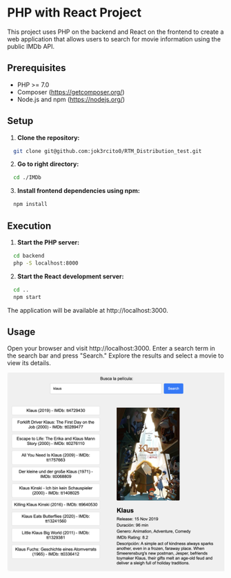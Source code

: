 # PHP with React Project

This project uses PHP on the backend and React on the frontend to create a web application that allows users to search for movie information using the public IMDb API.

## Prerequisites

- PHP >= 7.0
- Composer (https://getcomposer.org/)
- Node.js and npm (https://nodejs.org/)

## Setup

1. **Clone the repository:**

```bash
  git clone git@github.com:jok3rcito0/RTM_Distribution_test.git
```
2. **Go to right directory:**

```bash
  cd ./IMDb
```

3. **Install frontend dependencies using npm:**

```bash
  npm install
```

## Execution

1. **Start the PHP server:**

```bash
  cd backend
  php -S localhost:8000
```

2. **Start the React development server:**

```bash
  cd ..
  npm start
```

The application will be available at http://localhost:3000.

## Usage

Open your browser and visit http://localhost:3000.
Enter a search term in the search bar and press "Search."
Explore the results and select a movie to view its details.

![alt text](https://github.com/jok3rcito0/RTM_Distribution_test/blob/main/IMDb/public/example.png?raw=true)
